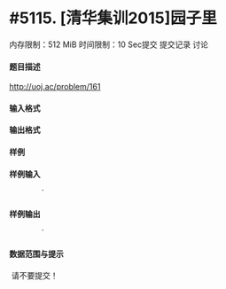
# #5115. [清华集训2015]园子里
内存限制：512 MiB 时间限制：10 Sec提交 提交记录 讨论
#### 题目描述
http://uoj.ac/problem/161

#### 输入格式

#### 输出格式

#### 样例

#### 样例输入

			`
#### 样例输出

			`
#### 数据范围与提示

 请不要提交！